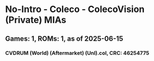 # No-Intro - Coleco - ColecoVision (Private) MIAs
## Games: 1, ROMs: 1, as of 2025-06-15

### CVDRUM (World) (Aftermarket) (Unl).col, CRC: 46254775
